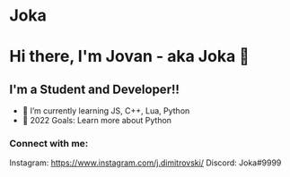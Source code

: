 # Joka

# Hi there, I'm Jovan - aka Joka 👋 


## I'm a Student and Developer!!

- 🌱 I’m currently learning JS, C++, Lua, Python
- 🥅 2022 Goals: Learn more about Python

### Connect with me:
Instagram: https://www.instagram.com/j.dimitrovski/
Discord: Joka#9999
